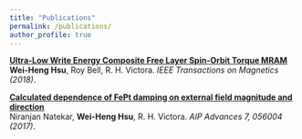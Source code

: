 ```yaml
---
title: "Publications"
permalink: /publications/
author_profile: true
---
```


<b>[Ultra-Low Write Energy Composite Free Layer Spin-Orbit Torque MRAM](https://ieeexplore.ieee.org/abstract/document/8403885/)</b> <br>
<b>Wei-Heng Hsu</b>, Roy Bell, R. H. Victora. <i> IEEE Transactions on Magnetics (2018)</i>.

<b>[Calculated dependence of FePt damping on external field magnitude and direction](https://aip.scitation.org/doi/abs/10.1063/1.4973800)</b> <br>
Niranjan Natekar, <b>Wei-Heng Hsu</b>, R. H. Victora. <i>AIP Advances 7, 056004 (2017)</i>.
